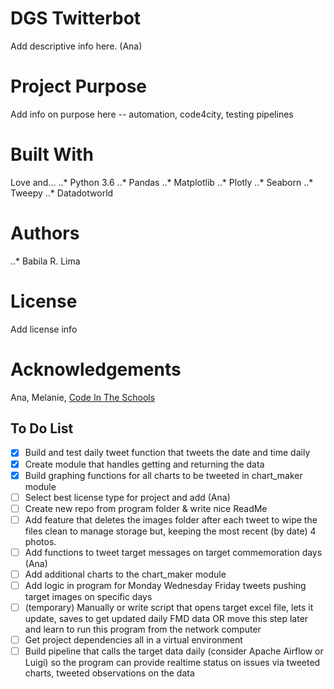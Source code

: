 
# DGS Twitterbot

Add descriptive info here. (Ana)

# Project Purpose

Add info on purpose here -- automation, code4city, testing pipelines

# Built With  

Love and...
..* Python 3.6
..* Pandas
..* Matplotlib
..* Plotly
..* Seaborn
..* Tweepy
..* Datadotworld

# Authors

..* Babila R. Lima

# License

Add license info

# Acknowledgements

Ana, Melanie, [Code In The Schools](https://www.codeintheschools.org/)

## To Do List
-[X] Build and test daily tweet function that tweets the date and time daily
-[X] Create module that handles getting and returning the data
-[X] Build graphing functions for all charts to be tweeted in chart_maker module
-[ ] Select best license type for project and add (Ana)
-[ ] Create new repo from program folder & write nice ReadMe
-[ ] Add feature that deletes the images folder after each tweet to wipe the files clean to manage storage but, keeping the most recent (by date) 4 photos.
-[ ] Add functions to tweet target messages on target commemoration days (Ana)
-[ ] Add additional charts to the chart_maker module
-[ ] Add logic in program for Monday Wednesday Friday tweets pushing target images on specific days
-[ ] (temporary) Manually or write script that opens target excel file, lets it update, saves to get updated daily FMD data OR move this step later and learn to run this program from the network computer
-[ ] Get project dependencies all in a virtual environment
-[ ] Build pipeline that calls the target data daily (consider Apache Airflow or Luigi) so the program can provide realtime status on issues via tweeted charts, tweeted observations on the data

